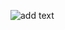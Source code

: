 ![add text](https://github.com/Wolferlk/TheNotesApp/assets/127308777/82e81821-433c-4816-8495-0af57b7f0cf8)
